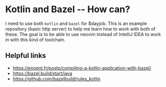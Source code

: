 # Kotlin and Bazel -- How can?

I need to use both `kotlin` and `bazel` for $dayjob. This is an example
repository (basic http server) to help me learn how to work with both of
these. The goal is to be able to use neovim instead of IntelliJ IDEA to
work in with this kind of toolchain.

## Helpful links

- https://enoent.fr/posts/compiling-a-kotlin-application-with-bazel/
- https://bazel.build/start/java
- https://github.com/bazelbuild/rules_kotlin
